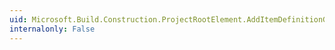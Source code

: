 ```yaml
---
uid: Microsoft.Build.Construction.ProjectRootElement.AddItemDefinitionGroup
internalonly: False
---
```


